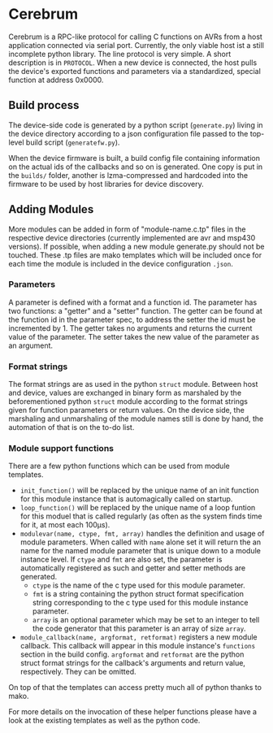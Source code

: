 # Cerebrum

Cerebrum is a RPC-like protocol for calling C functions on AVRs from a host
application connected via serial port. Currently, the only viable host ist a
still incomplete python library. The line protocol is very simple. A short
description is in ```PROTOCOL```.  When a new device is connected, the host
pulls the device's exported functions and parameters via a standardized, special
function at address 0x0000.

## Build process

The device-side code is generated by a python script (```generate.py```) living
in the device directory according to a json configuration file passed to the
top-level build script (```generatefw.py```).

When the device firmware is built, a build config file containing information on
the actual ids of the callbacks and so on is generated. One copy is put in the
```builds/``` folder, another is lzma-compressed and hardcoded into the firmware
to be used by host libraries for device discovery.

## Adding Modules

More modules can be added in form of "module-name.c.tp" files in the respective
device directories (currently implemented are avr and msp430 versions). If
possible, when adding a new module generate.py should not be touched. These .tp
files are mako templates which will be included once for each time the module
is included in the device configuration ```.json```.

### Parameters

A parameter is defined with a format and a function id. The parameter has two
functions: a "getter" and a "setter" function. The getter can be found at the
function id in the parameter spec, to address the setter the id must be
incremented by 1. The getter takes no arguments and returns the current value of
the parameter. The setter takes the new value of the parameter as an argument.

### Format strings

The format strings are as used in the python ```struct``` module. Between host
and device, values are exchanged in binary form as marshaled by the
beforementioned python ```struct``` module according to the format strings given
for function parameters or return values. On the device side, the marshaling and
unmarshaling of the module names still is done by hand, the automation of that
is on the to-do list.

### Module support functions

There are a few python functions which can be used from module templates.

 * ```init_function()``` will be replaced by the unique name of an init function
   for this module instance that is automagically called on startup.
 * ```loop_function()``` will be replaced by the unique name of a loop funtion
   for this moduel that is called regularly (as often as the system finds time
   for it, at most each 100µs). 
 * ```modulevar(name, ctype, fmt, array)``` handles the definition and usage of
   module parameters. When called with ```name``` alone set it will return the
   an name for the named module parameter that is unique down to a module
   instance level. If ```ctype``` and ```fmt``` are also set, the parameter is
   automatically registered as such and getter and setter methods are generated.
    * ```ctype``` is the name of the c type used for this module parameter.
    * ```fmt``` is a string containing the python struct format specification
      string corresponding to the c type used for this module instance
      parameter.
    * ```array``` is an optional parameter which may be set to an integer to
      tell the code generator that this parameter is an array of size
      ```array```.
 * ```module_callback(name, argformat, retformat)``` registers a new module
   callback. This callback will appear in this module instance's ```functions```
   section in the build config. ```argformat``` and ```retformat``` are the
   python struct format strings for the callback's arguments and return value,
   respectively. They can be omitted.

On top of that the templates can access pretty much all of python thanks to
mako.

For more details on the invocation of these helper functions please have a look
at the existing templates as well as the python code.
